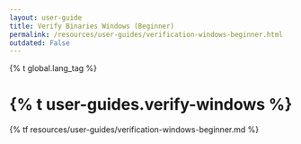 ```yaml
---
layout: user-guide
title: Verify Binaries Windows (Beginner)
permalink: /resources/user-guides/verification-windows-beginner.html
outdated: False
---
```


{% t global.lang_tag %}
<h1>{% t user-guides.verify-windows %}</h1>
{% tf resources/user-guides/verification-windows-beginner.md %}
